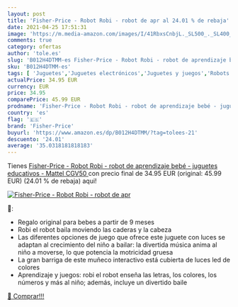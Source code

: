 ```yaml
---
layout: post
title: 'Fisher-Price - Robot Robi - robot de apr al 24.01 % de rebaja'
date: 2021-04-25 17:51:31
image: 'https://m.media-amazon.com/images/I/41RbxsCnbjL._SL500_._SL400_.jpg'
comments: true
category: ofertas
author: 'tole.es'
slug: 'B012H4DTMM-es Fisher-Price - Robot Robi - robot de aprendizaje bebé -...'
sku: 'B012H4DTMM-es'
tags: [ 'Juguetes','Juguetes electrónicos','Juguetes y juegos','Robots','bebé','fisher-price', ]
actualPrice: 34.95 EUR
currency: EUR
price: 34.95
comparePrice: 45.99 EUR
prodname: 'Fisher-Price - Robot Robi - robot de aprendizaje bebé - juguetes educativos -  Mattel CGV50 '
country: 'es'
flag: '🇪🇸'
brand: 'Fisher-Price'
buyurl: 'https://www.amazon.es/dp/B012H4DTMM/?tag=tolees-21'
descuento: '24.01'
average: '35.0318181818183'
---
```


Tienes [Fisher-Price - Robot Robi - robot de aprendizaje bebé - juguetes educativos -  Mattel CGV50 ](https://www.amazon.es/dp/B012H4DTMM/?tag=tolees-21) con precio final de  34.95 EUR (original: 45.99 EUR) (24.01 %  de rebaja) aqui!

[![Fisher-Price - Robot Robi - robot de apr](https://m.media-amazon.com/images/I/41RbxsCnbjL._SL500_._SL400_.jpg)](https://www.amazon.es/dp/B012H4DTMM/?tag=tolees-21)

🔎:

- Regalo original para bebes a partir de 9 meses
- Robi el robot baila moviendo las caderas y la cabeza
- Las diferentes opciones de juego que ofrece este juguete con luces se adaptan al crecimiento del niño a bailar: la divertida música anima al niño a moverse, lo que potencia la motricidad gruesa
- La gran barriga de este muñeco interactivo está cubierta de luces led de colores
- Aprendizaje y juegos: robi el robot enseña las letras, los colores, los números y más al niño; además, incluye un divertido baile

[🛒 Comprar!!!](https://www.amazon.es/dp/B012H4DTMM/?tag=tolees-21)
